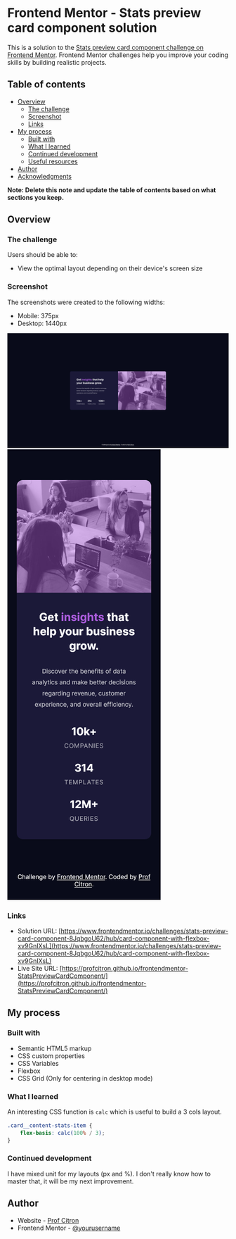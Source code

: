 # Frontend Mentor - Stats preview card component solution

This is a solution to the [Stats preview card component challenge on Frontend Mentor](https://www.frontendmentor.io/challenges/stats-preview-card-component-8JqbgoU62). Frontend Mentor challenges help you improve your coding skills by building realistic projects.

## Table of contents

- [Overview](#overview)
    - [The challenge](#the-challenge)
    - [Screenshot](#screenshot)
    - [Links](#links)
- [My process](#my-process)
    - [Built with](#built-with)
    - [What I learned](#what-i-learned)
    - [Continued development](#continued-development)
    - [Useful resources](#useful-resources)
- [Author](#author)
- [Acknowledgments](#acknowledgments)

**Note: Delete this note and update the table of contents based on what sections you keep.**

## Overview

### The challenge

Users should be able to:

- View the optimal layout depending on their device's screen size



### Screenshot

The screenshots were created to the following widths:

- Mobile: 375px
- Desktop: 1440px

![](./images/desktop-preview.png)
![](./images/mobile-preview.png)

### Links

- Solution URL: [https://www.frontendmentor.io/challenges/stats-preview-card-component-8JqbgoU62/hub/card-component-with-flexbox-xv9GnIXsL](https://www.frontendmentor.io/challenges/stats-preview-card-component-8JqbgoU62/hub/card-component-with-flexbox-xv9GnIXsL)
- Live Site URL: [https://profcitron.github.io/frontendmentor-StatsPreviewCardComponent/](https://profcitron.github.io/frontendmentor-StatsPreviewCardComponent/)

## My process

### Built with

- Semantic HTML5 markup
- CSS custom properties
- CSS Variables  
- Flexbox
- CSS Grid (Only for centering in desktop mode)

### What I learned

An interesting CSS function is `calc` which is useful to build a 3 cols layout.

```css
.card__content-stats-item {
    flex-basis: calc(100% / 3);
}
```

### Continued development

I have mixed unit for my layouts (px and %). I don't really know how to master that, it will be my next improvement.

## Author

- Website - [Prof Citron](https://profcitron.fr)
- Frontend Mentor - [@yourusername](https://www.frontendmentor.io/profile/ProfCitron)